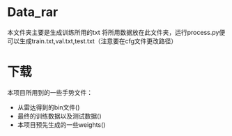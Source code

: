 
# Data_rar
本文件夹主要是生成训练所用的txt
将所用数据放在此文件夹，运行process.py便可以生成train.txt,val.txt,test.txt（注意要在cfg文件更改路径）
# 下载
本项目所用到的一些手势文件：

* 从雷达得到的bin文件()
* 最终的训练数据以及测试数据()
* 本项目预先生成的一些weights()
